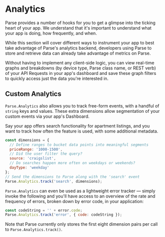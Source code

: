 # Analytics

Parse provides a number of hooks for you to get a glimpse into the ticking heart of your app. We understand that it's important to understand what your app is doing, how frequently, and when.

While this section will cover different ways to instrument your app to best take advantage of Parse's analytics backend, developers using Parse to store and retrieve data can already take advantage of metrics on Parse.

Without having to implement any client-side logic, you can view real-time graphs and breakdowns (by device type, Parse class name, or REST verb) of your API Requests in your app's dashboard and save these graph filters to quickly access just the data you're interested in.


## Custom Analytics

`Parse.Analytics` also allows you to track free-form events, with a handful of `string` keys and values. These extra dimensions allow segmentation of your custom events via your app's Dashboard.

Say your app offers search functionality for apartment listings, and you want to track how often the feature is used, with some additional metadata.

```javascript
const dimensions = {
  // Define ranges to bucket data points into meaningful segments
  priceRange: '1000-1500',
  // Did the user filter the query?
  source: 'craigslist',
  // Do searches happen more often on weekdays or weekends?
  dayType: 'weekday'
};
// Send the dimensions to Parse along with the 'search' event
Parse.Analytics.track('search', dimensions);
```

`Parse.Analytics` can even be used as a lightweight error tracker &mdash; simply invoke the following and you'll have access to an overview of the rate and frequency of errors, broken down by error code, in your application:

```javascript
const codeString = '' + error.code;
Parse.Analytics.track('error', { code: codeString });
```

Note that Parse currently only stores the first eight dimension pairs per call to `Parse.Analytics.track()`.
